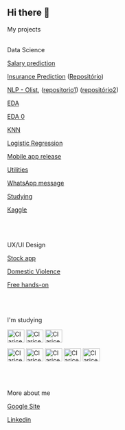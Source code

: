 ## Hi there 👋


My projects
<br/><br/>

Data Science

[Salary prediction](https://share.streamlit.io/clarice-satiko-aoto/annual_income/main/salary_predictor.py)


[Insurance Prediction](https://share.streamlit.io/clarice-satiko-aoto/insurance-stacklabs2/main/vai_dar_bom.py) ([Repositório](https://github.com/Clarice-Satiko-Aoto/insurance-StackLabs2))

[NLP - Olist](https://share.streamlit.io/clarice-satiko-aoto/stack-lab/main/app.py), ([repositorio1](https://github.com/Clarice-Satiko-Aoto/Stack-Lab)) ([repositório2](https://github.com/petersonrs/projetostack)) 

[EDA](https://github.com/Clarice-Satiko-Aoto/EDA)

[EDA 0](https://aoto-clarice.medium.com/an%C3%A1lise-de-dados-39ff2221c783)

[KNN](https://github.com/Clarice-Satiko-Aoto/KNN)

[Logistic Regression](https://github.com/Clarice-Satiko-Aoto/Logistic-Regression)

[Mobile app release](https://sites.google.com/view/clarice-satiko-aoto/bi/lan%C3%A7amento-de-aplicativo)

[Utilities](https://github.com/Clarice-Satiko-Aoto/utilidades)

[WhatsApp message](https://sites.google.com/view/clarice-satiko-aoto/bi/fluxo-de-mensagem-whatsapp)

[Studying](https://github.com/Clarice-Satiko-Aoto/Studying)

[Kaggle](https://github.com/Clarice-Satiko-Aoto/Kaggle/tree/main)

<br>
<br>
<br/>
UX/UI Design

[Stock app](https://www.figma.com/proto/ucrCVpCvZHytZtRztoRSIW/stock-investment-app?page-id=1%3A251&node-id=4%3A355&viewport=241%2C48%2C0.6&scaling=scale-down&starting-point-node-id=4%3A355)

[Domestic Violence](https://aoto-clarice.medium.com/mulheres-em-movimento-estudo-de-caso-de-ux-bf2d70caab57)

[Free hands-on](https://sites.google.com/view/clarice-satiko-aoto/ux/avulsos)

<br>
<br>
<br/>
I'm studying

<img align="center" alt="Clarice-html" height="30" width="40" src="https://cdn.jsdelivr.net/gh/devicons/devicon/icons/bootstrap/bootstrap-original.svg"/> <img align="center" alt="Clarice-html" height="30" width="40" src="https://cdn.jsdelivr.net/gh/devicons/devicon/icons/canva/canva-original.svg" /> <img align="center" alt="Clarice-html" height="30" width="40" src="https://cdn.jsdelivr.net/gh/devicons/devicon/icons/figma/figma-original.svg" />



<img align="center" alt="Clarice-html" height="30" width="40" src="https://cdn.jsdelivr.net/gh/devicons/devicon/icons/jupyter/jupyter-original.svg"/> <img align="center" alt="Clarice-html" height="30" width="40" src="https://cdn.jsdelivr.net/gh/devicons/devicon/icons/python/python-original.svg" /> <img align="center" alt="Clarice-html" height="30" width="40" src="https://cdn.jsdelivr.net/gh/devicons/devicon/icons/numpy/numpy-original.svg" /> <img align="center" alt="Clarice-html" height="30" width="40" src="https://cdn.jsdelivr.net/gh/devicons/devicon/icons/pandas/pandas-original.svg" /> <img align="center" alt="Clarice-html" height="30" width="40" src="https://cdn.jsdelivr.net/gh/devicons/devicon/icons/vscode/vscode-original.svg" />

<br>
<br>
<br/>
More about me

[Google Site](https://sites.google.com/view/clarice-satiko-aoto/sobre)

[Linkedin](https://www.linkedin.com/in/claricesatikoaoto/)



<!--
**Clarice-Satiko-Aoto/Clarice-Satiko-Aoto** is a ✨ _special_ ✨ repository because its `README.md` (this file) appears on your GitHub profile.

Here are some ideas to get you started:

- 🔭 I’m currently working on ...
- 🌱 I’m currently learning ...
- 👯 I’m looking to collaborate on ...
- 🤔 I’m looking for help with ...
- 💬 Ask me about ...
- 📫 How to reach me: ...
- 😄 Pronouns: ...
- ⚡ Fun fact: ...
-->




